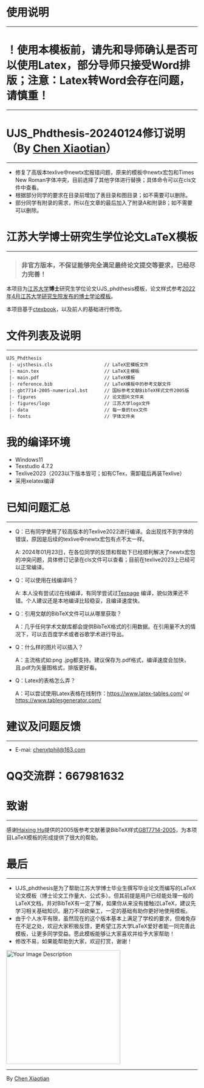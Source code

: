 # 使用说明
---
# ！使用本模板前，请先和导师确认是否可以使用Latex，部分导师只接受Word排版；注意：Latex转Word会存在问题，请慎重！
---
# UJS_Phdthesis-20240124修订说明（By [Chen Xiaotian](https://github.com/xtc-chen)）
---
+ 修复了高版本texlive中newtx宏报错问题，原来的模板中newtx宏包和Times New Roman字体冲突，目前选择了其他字体进行替换；具体命令可以在cls文件中查看。
+ 根据部分同学的要求在目录前增加了表目录和图目录；如不需要可以删除。
+ 部分同学有附录的需求，所以在文章的最后加入了附录A和附录B；如不需要可以删除。

# 江苏大学博士研究生学位论文LaTeX模板
---
> ### 非官方版本，不保证能够完全满足最终论文提交等要求，已经尽力完善！

本项目为[江苏大学](https://www.ujs.edu.cn/)**博士**研究生学位论文UJS_phdthesis模板，论文样式参考[2022年4月江苏大学研究生院发布的博士学论模板](https://yjsy.ujs.edu.cn/info/1273/13655.htm)。

本项目基于[ctexbook](https://ctan.org/pkg/ctex)，以及前人的基础进行修改。

# 文件列表及说明
---
```
UJS_Phdthesis
 |- ujsthesis.cls                   // LaTeX宏模板文件
 |- main.tex                        // LaTeX主模板
 |- main.pdf                        // LaTeX模板
 |- reference.bib                   // LaTeX模板中的参考文献文件
 |- gbt7714-2005-numerical.bst      // 国标参考文献BibTeX样式文件2005版
 |- figures                         // 论文图片文件夹
 |- figures/logo                    // 江苏大学logo文件
 |- data                            // 每一章的tex文件
 |- fonts                           // 字体文件夹
```
 
 # 我的编译环境
+ Windows11
+ Texstudio 4.7.2
+ Texlive2023（2023以下版本皆可；如有CTex，需卸载后再装Texlive）
+ 采用xelatex编译

# 已知问题汇总
---
+ Q：已有同学使用了较高版本的Texlive2022进行编译。会出现找不到字体的错误，原因是后续的texlive中newtx宏包有点不太一样。
  
  A: 2024年01月23日，在各位同学的反馈和帮助下已经顺利解决了newtx宏包的冲突问题，具体修订记录在cls文件可以查看；目前在texlive2023上已经可以正常编译。

+ Q：可以使用在线编译吗？
  
  A: 本人没有尝试过在线编译，有同学尝试过[Texpage](https://www.texpage.com/) 编译，貌似效果还不错。个人建议还是本地编译比较稳妥，且编译速度快。
  
+ Q：引用文献的BibTeX文件可以从哪里获取？

  A：几乎任何学术文献库都会提供BibTeX格式的引用数据。在引用量不大的情况下，可以去百度学术或者谷歌学术进行导出。

+ Q：什么样的图片可以插入？

  A：主流格式如:png .jpg都支持。建议保存为.pdf格式，编译速度会加快，且.pdf为矢量图格式，排版更好看。

+ Q：Latex的表格怎么弄？

  A：可以尝试使用Latex表格在线制作：https://www.latex-tables.com/ or https://www.tablesgenerator.com/

 # 建议及问题反馈
 ---
+ E-mai: chenxtphil@163.com

 # QQ交流群：667981632
 
 # 致谢
 ---
 感谢[Haixing Hu](https://github.com/Haixing-Hu)提供的2005版参考文献著录BibTeX样式[GBT7714-2005](https://github.com/Haixing-Hu/GBT7714-2005-BibTeX-Style)，为本项目LaTeX模板的形成提供了很大的帮助。

# 最后
---
+ UJS_phdthesis是为了帮助江苏大学博士毕业生撰写毕业论文而编写的LaTeX论文模板（博士论文工作量大、公式多）。但其前提是用户已经能处理一般的LaTeX文档，并对BibTeX有一定了解，如果你从来没有接触过LaTeX，建议先学习相关基础知识。磨刀不误砍柴工，一定的基础有助你更好地使用模板。
+ 由于个人水平有限，虽然现在的这个版本基本上满足了学校的要求，但难免存在不足之处，欢迎大家积极反馈，更希望江苏大学LaTeX爱好者能一同完善此模板，让更多同学受益。愿此模板能够让大家喜欢并给予大家帮助！
+ 修改不易，如果能帮助到大家，欢迎打赏，谢谢！
  
<img src="https://github.com/xtc-chen/UJS_Masterthesis/assets/84300491/a52fbbd0-ea7f-47f5-b523-1641b73efc49" alt="Your Image Description" width="300">

***

By [Chen Xiaotian](https://github.com/xtc-chen)

